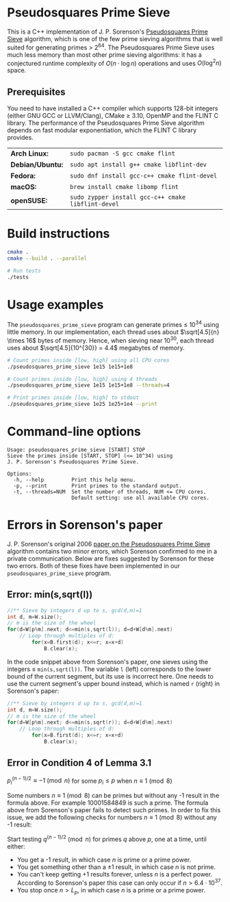 # Pseudosquares Prime Sieve

This is a C++ implementation of J. P. Sorenson's [Pseudosquares Prime Sieve](https://digitalcommons.butler.edu/cgi/viewcontent.cgi?article=1095&context=facsch_papers) algorithm, which is one of the few prime sieving algorithms that is well suited for generating primes > $2^{64}$. The Pseudosquares Prime Sieve uses much less memory than most other prime sieving algorithms: it has a conjectured runtime complexity of $O(n\cdot\log{n})$ operations and uses $O(\log^2{n})$ space.

## Prerequisites

You need to have installed a C++ compiler which supports 128-bit integers (either GNU GCC or LLVM/Clang), CMake ≥ 3.10, OpenMP and the FLINT C library. The performance of the Pseudosquares Prime Sieve algorithm depends on fast modular exponentiation, which the FLINT C library provides.

<table>
    <tr>
        <td><b>Arch Linux:</b></td>
        <td><code>sudo pacman -S gcc cmake flint</code></td>
    </tr>
    <tr>
        <td><b>Debian/Ubuntu:</b></td>
        <td><code>sudo apt install g++ cmake libflint-dev</code></td>
    </tr>
    <tr>
        <td><b>Fedora:</b></td>
        <td><code>sudo dnf install gcc-c++ cmake flint-devel</code></td>
    </tr>
    <tr>
        <td><b>macOS:</b></td>
        <td><code>brew install cmake libomp flint</code></td>
    </tr>
    <tr>
        <td><b>openSUSE:</b></td>
        <td><code>sudo zypper install gcc-c++ cmake libflint-devel</code></td>
    </tr>
</table>

# Build instructions

```bash
cmake .
cmake --build . --parallel

# Run tests
./tests
```

# Usage examples

The ```pseudosquares_prime_sieve``` program can generate primes ≤ $10^{34}$ using little memory. In our implementation, each thread uses about $\sqrt[4.5]{n} \times 16$ bytes of memory. Hence, when sieving near $10^{30}$, each thread uses about $\sqrt[4.5]{10^{30}} = 4.4$ megabytes of memory.

```bash
# Count primes inside [low, high] using all CPU cores
./pseudosquares_prime_sieve 1e15 1e15+1e8

# Count primes inside [low, high] using 4 threads
./pseudosquares_prime_sieve 1e15 1e15+1e8 --threads=4

# Print primes inside [low, high] to stdout
./pseudosquares_prime_sieve 1e25 1e25+1e4 --print
```

# Command-line options

```
Usage: pseudosquares_prime_sieve [START] STOP
Sieve the primes inside [START, STOP] (<= 10^34) using
J. P. Sorenson's Pseudosquares Prime Sieve.

Options:
  -h, --help         Print this help menu.
  -p, --print        Print primes to the standard output.
  -t, --threads=NUM  Set the number of threads, NUM <= CPU cores.
                     Default setting: use all available CPU cores.
```

# Errors in Sorenson's paper

J. P. Sorenson's original 2006 [paper on the Pseudosquares Prime Sieve](https://digitalcommons.butler.edu/cgi/viewcontent.cgi?article=1095&context=facsch_papers) algorithm contains two minor errors, which Sorenson confirmed to me in a private communication. Below are fixes suggested by Sorenson for these two errors. Both of these fixes have been implemented in our ```pseudosquares_prime_sieve``` program.

## Error: min(s,sqrt(l))

```C++
//** Sieve by integers d up to s, gcd(d,m)=1
int d, m=W.size();
// m is the size of the wheel
for(d=W[p%m].next; d<=min(s,sqrt(l)); d=d+W[d%m].next)
    // Loop through multiples of d:
        for(x=B.first(d); x<=r; x=x+d)
            B.clear(x);
```

In the code snippet above from Sorenson's paper, one sieves using the integers ≤ `min(s,sqrt(l))`. The variable `l` (left) corresponds to the lower bound of the current segment, but its use is incorrect here. One needs to use the current segment's upper bound instead, which is named `r` (right) in Sorenson's paper:

```C++
//** Sieve by integers d up to s, gcd(d,m)=1
int d, m=W.size();
// m is the size of the wheel
for(d=W[p%m].next; d<=min(s,sqrt(r)); d=d+W[d%m].next)
    // Loop through multiples of d:
        for(x=B.first(d); x<=r; x=x+d)
            B.clear(x);
```

## Error in Condition 4 of Lemma 3.1

$p_i^{(n-1)/2} \equiv -1 \pmod{n}$ for some $p_i \leq p$ when $n \equiv 1 \pmod{8}$

Some numbers $n \equiv 1 \pmod{8}$ can be primes but without any -1 result in the formula above. For example 10001584849 is such a prime. The formula above from Sorenson's paper fails to detect such primes. In order to fix this issue, we add the following checks for numbers $n \equiv 1 \pmod{8}$ without any -1 result:

Start testing $q^{(n-1)/2} \pmod{n}$ for primes $q$ above $p$, one at a time, until either:

* You get a -1 result, in which case $n$ is prime or a prime power.
* You get something other than a ±1 result, in which case $n$ is not prime.
* You can't keep getting +1 results forever, unless $n$ is a perfect power. According to Sorenson's paper this case can only occur if $n > 6.4 \cdot 10^{37}$.
* You stop once $n > L_p$, in which case $n$ is a prime or a prime power.
